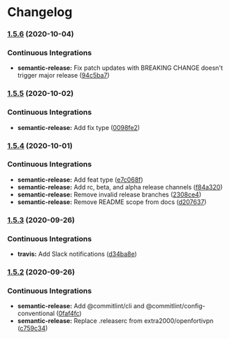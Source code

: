 # Changelog

### [1.5.6](https://github.com/extra2000/vagrant-basic/compare/v1.5.5...v1.5.6) (2020-10-04)


### Continuous Integrations

* **semantic-release:** Fix patch updates with BREAKING CHANGE doesn't trigger major release ([94c5ba7](https://github.com/extra2000/vagrant-basic/commit/94c5ba7cd0157019258d684344c386ed91caf17e))

### [1.5.5](https://github.com/extra2000/vagrant-basic/compare/v1.5.4...v1.5.5) (2020-10-02)


### Continuous Integrations

* **semantic-release:** Add fix type ([0098fe2](https://github.com/extra2000/vagrant-basic/commit/0098fe2171eced64cd569089cb439d1778304f5d))

### [1.5.4](https://github.com/extra2000/vagrant-basic/compare/v1.5.3...v1.5.4) (2020-10-01)


### Continuous Integrations

* **semantic-release:** Add feat type ([e7c068f](https://github.com/extra2000/vagrant-basic/commit/e7c068f335ef12b10f64d351ff6806c179ea41e1))
* **semantic-release:** Add rc, beta, and alpha release channels ([f84a320](https://github.com/extra2000/vagrant-basic/commit/f84a320ad6bf4000f9eb9b5dcd54a0ab7d9dc550))
* **semantic-release:** Remove invalid release branches ([2308ce4](https://github.com/extra2000/vagrant-basic/commit/2308ce4a5f1d0ff0548a2dd866f28fe1a8f90130))
* **semantic-release:** Remove README scope from docs ([d207637](https://github.com/extra2000/vagrant-basic/commit/d207637ed2cc44299b8cec94ff44058647c30167))

### [1.5.3](https://github.com/extra2000/vagrant-basic/compare/v1.5.2...v1.5.3) (2020-09-26)


### Continuous Integrations

* **travis:** Add Slack notifications ([d34ba8e](https://github.com/extra2000/vagrant-basic/commit/d34ba8ebdbca418afdda61cefb0ae9a1ced7a188))

### [1.5.2](https://github.com/extra2000/vagrant-basic/compare/v1.5.1...v1.5.2) (2020-09-26)


### Continuous Integrations

* **semantic-release:** Add @commitlint/cli and @commitlint/config-conventional ([0faf4fc](https://github.com/extra2000/vagrant-basic/commit/0faf4fc6dd330a1d34a7b0186d07d7c286c67170))
* **semantic-release:** Replace .releaserc from extra2000/openfortivpn ([c759c34](https://github.com/extra2000/vagrant-basic/commit/c759c3476aa6df26f2465c2dd7b0411466ab98bf))
